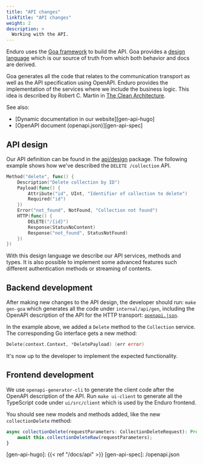 ```yaml
---
title: "API changes"
linkTitle: "API changes"
weight: 2
description: >
  Working with the API.
---
```


Enduro uses the [Goa framework][goa] to build the API. Goa provides a
[design language][goa-dsl] which is our source of truth from which both
behavior and docs are derived.

Goa generates all the code that relates to the communication transport as well
as the API specification using OpenAPI. Enduro provides the implementation of
the services where we include the business logic. This idea is described by
Robert C. Martin in [The Clean Architecture][clean-arch].

See also:

- [Dynamic documentation in our website][gen-api-hugo]
- [OpenAPI document (openapi.json)][gen-api-spec]

## API design

Our API definition can be found in the [api/design][design-pkg] package. The
following example shows how we've described the `DELETE /collection` API.

```go
Method("delete", func() {
    Description("Delete collection by ID")
    Payload(func() {
        Attribute("id", UInt, "Identifier of collection to delete")
        Required("id")
    })
    Error("not_found", NotFound, "Collection not found")
    HTTP(func() {
        DELETE("/{id}")
        Response(StatusNoContent)
        Response("not_found", StatusNotFound)
    })
})
```

With this design language we describe our API services, methods and types. It
is also possible to implement some advanced features such different
authentication methods or streaming of contents.

## Backend development

After making new changes to the API design, the developer should run:
`make gen-goa` which generates all the code under `internal/api/gen`, including
the OpenAPI description of the API for the HTTP transport:
[`openapi.json`][openapi-json].

In the example above, we added a `Delete` method to the `Collection` service.
The corresponding Go interface gets a new method:

```go
Delete(context.Context, *DeletePayload) (err error)
```

It's now up to the developer to implement the expected functionality.

## Frontend development

We use `openapi-generator-cli` to generate the client code after the OpenAPI
description of the API. Run `make ui-client` to generate all the TypeScript
code under `ui/src/client` which is used by the Enduro frontend.

You should see new models and methods added, like the new `collectionDelete`
method:

```ts
async collectionDelete(requestParameters: CollectionDeleteRequest): Promise<void> {
    await this.collectionDeleteRaw(requestParameters);
}
```


[goa]: https://goa.design/
[goa-dsl]: https://godoc.org/goa.design/goa/dsl
[design-pkg]: https://github.com/artefactual-labs/enduro/tree/main/internal/api/design
[clean-arch]: https://blog.cleancoder.com/uncle-bob/2012/08/13/the-clean-architecture.html
[openapi-json]: https://github.com/artefactual-labs/enduro/blob/main/internal/api/gen/http/openapi.json
[gen-api-hugo]: {{< ref "/docs/api" >}}
[gen-api-spec]: /openapi.json
